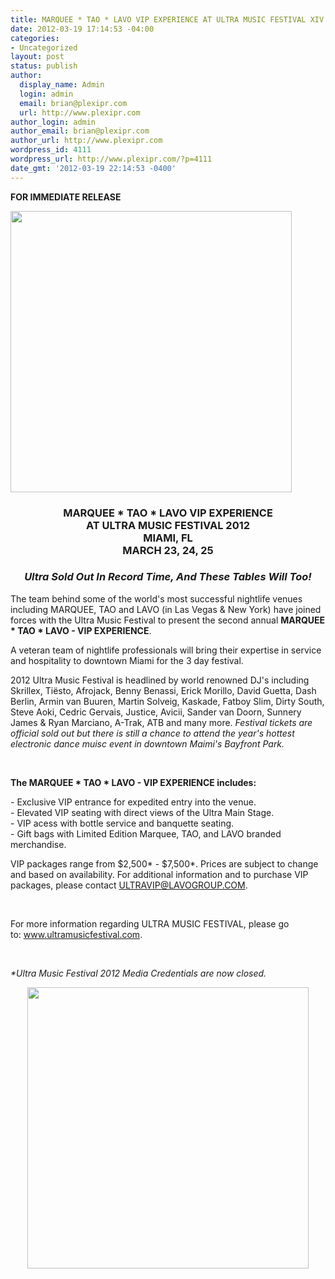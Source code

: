 ```yaml
---
title: MARQUEE * TAO * LAVO VIP EXPERIENCE AT ULTRA MUSIC FESTIVAL XIV
date: 2012-03-19 17:14:53 -04:00
categories:
- Uncategorized
layout: post
status: publish
author:
  display_name: Admin
  login: admin
  email: brian@plexipr.com
  url: http://www.plexipr.com
author_login: admin
author_email: brian@plexipr.com
author_url: http://www.plexipr.com
wordpress_id: 4111
wordpress_url: http://www.plexipr.com/?p=4111
date_gmt: '2012-03-19 22:14:53 -0400'
---
```


<p><strong>FOR IMMEDIATE RELEASE</strong></p>
<div><img class="aligncenter" src="http://img2.ymlp262.net/plexipr_Header.jpg" alt="" width="450" /></div>
<h3 style="text-align: center;"><strong>MARQUEE * TAO * LAVO VIP EXPERIENCE<br />
AT ULTRA MUSIC FESTIVAL 2012<br />
MIAMI, FL<br />
MARCH 23, 24, 25</strong></h3>
<h3 style="text-align: center;"><strong><em>Ultra Sold Out In Record Time, And These Tables Will Too!</em></strong></h3>
<div></div>
<p>The team behind some of the world's most successful nightlife venues including MARQUEE, TAO and LAVO (in Las Vegas &amp; New York) have joined forces with the Ultra Music Festival to present the second annual <strong>MARQUEE * TAO * LAVO - VIP EXPERIENCE</strong>.</p>
<p>A veteran team of nightlife professionals will bring their expertise in service and hospitality to downtown Miami for the 3 day festival.</p>
<p>2012 Ultra Music Festival is headlined by world renowned DJ's including Skrillex, Tiësto, Afrojack, Benny Benassi, Erick Morillo, David Guetta, Dash Berlin, Armin van Buuren, Martin Solveig, Kaskade, Fatboy Slim, Dirty South, Steve Aoki, Cedric Gervais, Justice, Avicii, Sander van Doorn, Sunnery James &amp; Ryan Marciano, A-Trak, ATB and many more. <em>Festival tickets are official sold out but there is still a chance to attend the year's hottest electronic dance muisc event in downtown Maimi's Bayfront Park. </em></p>
<p>&nbsp;</p>
<p><strong>The MARQUEE * TAO * LAVO - VIP EXPERIENCE includes:</strong></p>
<p>- Exclusive VIP entrance for expedited entry into the venue.<br />
- Elevated VIP seating with direct views of the Ultra Main Stage.<br />
- VIP acess with bottle service and banquette seating.<br />
- Gift bags with Limited Edition Marquee, TAO, and LAVO branded merchandise.</p>
<p>VIP packages range from $2,500* - $7,500*. Prices are subject to change and based on availability. For additional information and to purchase VIP packages, please contact <a href="mailto:%20UltraVIP@lavogroup.com" target="_blank">ULTRAVIP@LAVOGROUP.COM</a>.</p>
<p>&nbsp;</p>
<p>For more information regarding ULTRA MUSIC FESTIVAL, please go to: <a href="http://t.ymlp262.net/ujjmhadamesuaxaeseagaqeuh/click.php" target="_blank">www.ultramusicfestival.com</a>.</p>
<p>&nbsp;</p>
<p><em>*Ultra Music Festival 2012 Media Credentials are now closed.</em></p>
<div></div>
<p style="text-align: center;"><img class="aligncenter" src="http://img2.ymlp262.net/plexipr_UltraEVite2012_1.jpg" alt="" width="450" /></p>
